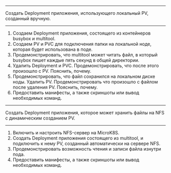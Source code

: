 ***
Создать Deployment приложения, использующего локальный PV, созданный вручную.
***
1. Создаем Deployment приложения, состоящего из контейнеров busybox и multitool.
2. Создаем PV и PVC для подключения папки на локальной ноде, которая будет использована в поде.
3. Продемонстрировать, что multitool может читать файл, в который busybox пишет каждые пять секунд в общей директории.
4. Удалить Deployment и PVC. Продемонстрировать, что после этого произошло с PV. Пояснить, почему.
5. Продемонстрировать, что файл сохранился на локальном диске ноды. Удалить PV. Продемонстрировать что произошло с файлом после удаления PV. Пояснить, почему.
6. Предоставить манифесты, а также скриншоты или вывод необходимых команд.

***
Создать Deployment приложения, которое может хранить файлы на NFS с динамическим созданием PV.
***
1. Включить и настроить NFS-сервер на MicroK8S.
2. Создать Deployment приложения состоящего из multitool, и подключить к нему PV, созданный автоматически на сервере NFS.
3. Продемонстрировать возможность чтения и записи файла изнутри пода.
4. Предоставить манифесты, а также скриншоты или вывод необходимых команд.
